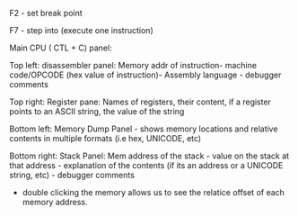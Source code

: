 F2 - set break point

F7 - step into (execute one instruction)


Main CPU ( CTL + C) panel: 

Top left: disassembler panel:  Memory addr of instruction- machine code/OPCODE (hex value of instruction)- Assembly language - debugger comments

Top right: Register pane: Names of registers, their content, if a register points to an ASCII string, the value of the string

Bottom left: Memory Dump Panel - shows memory locations and relative contents in multiple formats (i.e hex, UNICODE, etc) 

Bottom right: Stack Panel:  Mem address of the stack - value on the stack at that address - explanation of the contents (if its an address or a UNICODE string, etc) - debugger comments
 
   - double clicking the memory allows us to see the relatice offset of each memory address.














